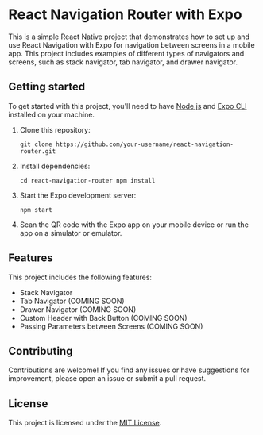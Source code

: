 React Navigation Router with Expo
=================================

This is a simple React Native project that demonstrates how to set up and use React Navigation with Expo for navigation between screens in a mobile app. This project includes examples of different types of navigators and screens, such as stack navigator, tab navigator, and drawer navigator.

Getting started
---------------

To get started with this project, you'll need to have [Node.js](https://nodejs.org/) and [Expo CLI](https://docs.expo.io/get-started/installation/) installed on your machine.

1.  Clone this repository:
    
    
    `git clone https://github.com/your-username/react-navigation-router.git`
    
2.  Install dependencies:
    
    
    `cd react-navigation-router npm install`
    
3.  Start the Expo development server:
    
    
    `npm start`
    
4.  Scan the QR code with the Expo app on your mobile device or run the app on a simulator or emulator.
    

Features
--------

This project includes the following features:

*   Stack Navigator
*   Tab Navigator (COMING SOON)
*   Drawer Navigator (COMING SOON)
*   Custom Header with Back Button (COMING SOON)
*   Passing Parameters between Screens (COMING SOON)

Contributing
------------

Contributions are welcome! If you find any issues or have suggestions for improvement, please open an issue or submit a pull request.

License
-------

This project is licensed under the [MIT License](https://github.com/your-username/react-navigation-router/blob/main/LICENSE).
